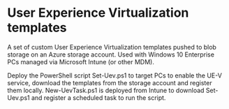 # User Experience Virtualization templates
A set of custom User Experience Virtualization templates pushed to blob storage on an Azure storage account. Used with Windows 10 Enterprise PCs managed via Microsoft Intune (or other MDM).

Deploy the PowerShell script Set-Uev.ps1 to target PCs to enable the UE-V service, download the templates from the storage account and register them locally. New-UevTask.ps1 is deployed from Intune to download Set-Uev.ps1 and register a scheduled task to run the script.
